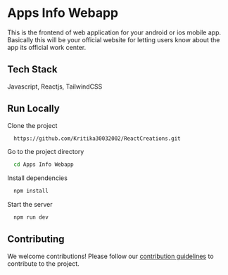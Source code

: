 
# Apps Info Webapp

This is the frontend of web application for your android or ios mobile app. Basically this will be your official website for letting users know about the app its official work center.


## Tech Stack

Javascript, Reactjs, TailwindCSS





## Run Locally

Clone the project

```bash
  https://github.com/Kritika30032002/ReactCreations.git
```

Go to the project directory

```bash
  cd Apps Info Webapp
```

Install dependencies

```bash
  npm install
```

Start the server

```bash
  npm run dev
```

## Contributing

We welcome contributions! Please follow our [contribution guidelines](CONTRIBUTING.md) to contribute to the project.

